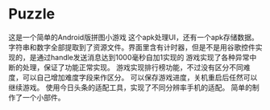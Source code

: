 # Puzzle
这是一个简单的Android版拼图小游戏
这个apk处理UI，还有一个apk存储数据。
字符串和数字全部提取到了资源文件。界面里含有计时器，但是不是用谷歌控件实现的，是通过handle发送消息达到1000毫秒自加1实现的
游戏实现了各种异常中断的处理，保证了功能正常实现。
游戏实现排行榜功能，不过没有区分不同难度，可以自己增加难度字段来作区分。
可以保存游戏进度，关机重启后任然可以继续游戏。
使用今日头条的适配工具，实现了不同分辨率手机的适配。
简单的制作了一个小部件。
